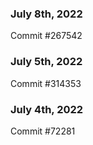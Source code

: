 ### July 8th, 2022

Commit #267542

### July 5th, 2022

Commit #314353


### July 4th, 2022

Commit #72281
